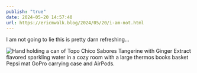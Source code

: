 ```yaml
---
publish: "true"
date: 2024-05-20 14:57:40
url: https://ericmwalk.blog/2024/05/20/i-am-not.html
---
```


I am not going to lie this is pretty darn refreshing...

![Hand holding a can of Topo Chico Sabores Tangerine with Ginger Extract flavored sparkling water in a cozy room with a large thermos books basket Pepsi mat GoPro carrying case and AirPods.](https://ericmwalk.blog/uploads/2024/6084a33512.jpg)
